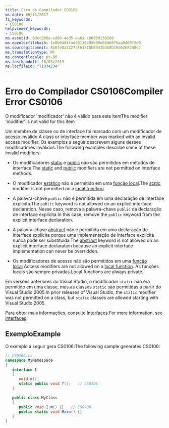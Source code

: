 ```yaml
---
title: Erro do Compilador CS0106
ms.date: 06/15/2017
f1_keywords:
- CS0106
helpviewer_keywords:
- CS0106
ms.assetid: 8dec906a-ed69-4ed5-aa61-c8600d138200
ms.openlocfilehash: 1e0b0484fad98130495b00e60d60f5aa0409f2e0
ms.sourcegitcommit: 8a0fe8a2227af612f8b8941bdb8b19d6268748e7
ms.translationtype: MT
ms.contentlocale: pt-BR
ms.lasthandoff: 10/03/2019
ms.locfileid: "71834234"
---
```

# <a name="compiler-error-cs0106"></a><span data-ttu-id="65d45-102">Erro do Compilador CS0106</span><span class="sxs-lookup"><span data-stu-id="65d45-102">Compiler Error CS0106</span></span>

<span data-ttu-id="65d45-103">O modificador 'modificador' não é válido para este item</span><span class="sxs-lookup"><span data-stu-id="65d45-103">The modifier 'modifier' is not valid for this item</span></span>

 <span data-ttu-id="65d45-104">Um membro de classe ou de interface foi marcado com um modificador de acesso inválido.</span><span class="sxs-lookup"><span data-stu-id="65d45-104">A class or interface member was marked with an invalid access modifier.</span></span> <span data-ttu-id="65d45-105">Os exemplos a seguir descrevem alguns desses modificadores inválidos:</span><span class="sxs-lookup"><span data-stu-id="65d45-105">The following examples describe some of these invalid modifiers:</span></span>

- <span data-ttu-id="65d45-106">Os modificadores [static](../keywords/static.md) e [public](../keywords/public.md) não são permitidos em métodos de interface.</span><span class="sxs-lookup"><span data-stu-id="65d45-106">The [static](../keywords/static.md) and [public](../keywords/public.md) modifiers are not permitted on interface methods.</span></span>

- <span data-ttu-id="65d45-107">O modificador [estático](../keywords/static.md) não é permitido em uma [função local](../../programming-guide/classes-and-structs/local-functions.md).</span><span class="sxs-lookup"><span data-stu-id="65d45-107">The [static](../keywords/static.md) modifier is not permitted on a [local function](../../programming-guide/classes-and-structs/local-functions.md).</span></span>

- <span data-ttu-id="65d45-108">A palavra-chave `public` não é permitida em uma declaração de interface explícita.</span><span class="sxs-lookup"><span data-stu-id="65d45-108">The `public` keyword is not allowed on an explicit interface declaration.</span></span> <span data-ttu-id="65d45-109">Nesse caso, remova a palavra-chave `public` da declaração de interface explícita.</span><span class="sxs-lookup"><span data-stu-id="65d45-109">In this case, remove the `public` keyword from the explicit interface declaration.</span></span>

- <span data-ttu-id="65d45-110">A palavra-chave [abstract](../keywords/abstract.md) não é permitida em uma declaração de interface explícita porque uma implementação de interface explícita nunca pode ser substituída.</span><span class="sxs-lookup"><span data-stu-id="65d45-110">The [abstract](../keywords/abstract.md) keyword is not allowed on an explicit interface declaration because an explicit interface implementation can never be overridden.</span></span>

- <span data-ttu-id="65d45-111">Os modificadores de acesso não são permitidos em uma [função local](../../programming-guide/classes-and-structs/local-functions.md).</span><span class="sxs-lookup"><span data-stu-id="65d45-111">Access modifiers are not allowed on a [local function](../../programming-guide/classes-and-structs/local-functions.md).</span></span> <span data-ttu-id="65d45-112">As funções locais são sempre privadas.</span><span class="sxs-lookup"><span data-stu-id="65d45-112">Local functions are always private.</span></span>

 <span data-ttu-id="65d45-113">Em versões anteriores do Visual Studio, o modificador `static` não era permitido em uma classe, mas as classes `static` são permitidas a partir do Visual Studio 2005.</span><span class="sxs-lookup"><span data-stu-id="65d45-113">In prior releases of Visual Studio, the `static` modifier was not permitted on a class, but `static` classes are allowed starting with Visual Studio 2005.</span></span>

 <span data-ttu-id="65d45-114">Para obter mais informações, consulte [Interfaces](../../programming-guide/interfaces/index.md).</span><span class="sxs-lookup"><span data-stu-id="65d45-114">For more information, see [Interfaces](../../programming-guide/interfaces/index.md).</span></span>

## <a name="example"></a><span data-ttu-id="65d45-115">Exemplo</span><span class="sxs-lookup"><span data-stu-id="65d45-115">Example</span></span>

 <span data-ttu-id="65d45-116">O exemplo a seguir gera CS0106:</span><span class="sxs-lookup"><span data-stu-id="65d45-116">The following sample generates CS0106:</span></span>

```csharp
// CS0106.cs
namespace MyNamespace
{
   interface I
   {
      void m();
      static public void f();   // CS0106
   }

   public class MyClass
   {
      public void I.m() {}   // CS0106
      public static void Main() {}
   }
}
```
